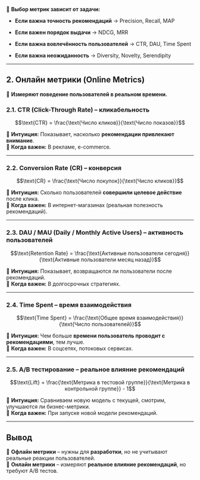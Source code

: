 🚀 **Выбор метрик зависит от задачи:**

- **Если важна точность рекомендаций** → Precision, Recall, MAP
    
- **Если важен порядок выдачи** → NDCG, MRR
    
- **Если важна вовлечённость пользователей** → CTR, DAU, Time Spent
    
- **Если важна неожиданность** → Diversity, Novelty, Serendipity

---

## **2. Онлайн метрики (Online Metrics)**

📌 **Измеряют поведение пользователей в реальном времени.**

### **2.1. CTR (Click-Through Rate) – кликабельность**

$$\text{CTR} = \frac{\text{Число кликов}}{\text{Число показов}}$$

🔹 **Интуиция:** Показывает, насколько **рекомендации привлекают внимание**.  
🔹 **Когда важен:** В рекламе, e-commerce.

---

### **2.2. Conversion Rate (CR) – конверсия**

$$\text{CR} = \frac{\text{Число покупок}}{\text{Число кликов}}$$

🔹 **Интуиция:** Сколько пользователей **совершили целевое действие** после клика.  
🔹 **Когда важен:** В интернет-магазинах (реальная полезность рекомендаций).

---

### **2.3. DAU / MAU (Daily / Monthly Active Users) – активность пользователей**

$$\text{Retention Rate} = \frac{\text{Активные пользователи сегодня}}{\text{Активные пользователи месяц назад}}$$

🔹 **Интуиция:** Показывает, возвращаются ли пользователи после рекомендаций.  
🔹 **Когда важен:** В долгосрочных стратегиях.

---

### **2.4. Time Spent – время взаимодействия**

$$\text{Time Spent} = \frac{\text{Общее время взаимодействия}}{\text{Число пользователей}}$$

🔹 **Интуиция:** Чем больше **времени пользователь проводит с рекомендациями**, тем лучше.  
🔹 **Когда важен:** В соцсетях, потоковых сервисах.

---

### **2.5. A/B тестирование – реальное влияние рекомендаций**

$$\text{Lift} = \frac{\text{Метрика в тестовой группе}}{\text{Метрика в контрольной группе}} - 1$$

🔹 **Интуиция:** Сравниваем новую модель с текущей, смотрим, улучшаются ли бизнес-метрики.  
🔹 **Когда важен:** При запуске новой модели рекомендаций.

---

## **Вывод**

📌 **Офлайн метрики** – нужны для **разработки**, но не учитывают реальные реакции пользователей.  
📌 **Онлайн метрики** – измеряют **реальное влияние рекомендаций**, но требуют A/B тестов.